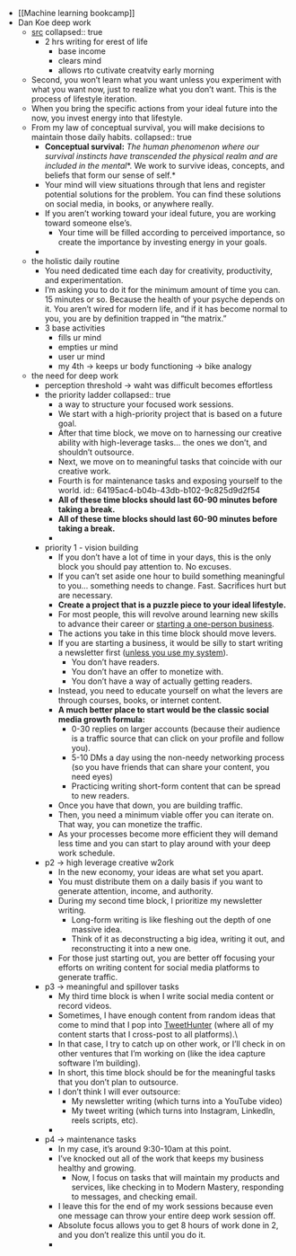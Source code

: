 - [[Machine learning bookcamp]]
- Dan Koe deep work
	- [src](https://thedankoe.com/change-your-life-in-6-months-my-deep-work-routine/?utm_source=pocket_saves)
	  collapsed:: true
		- 2 hrs writing for erest of life
			- base income
			- clears mind
			- allows rto cutivate creatvity early morning
	- Second, you won’t learn what you want unless you experiment with what you want now, just to realize what you don’t want. This is the process of lifestyle iteration.
	- When you bring the specific actions from your ideal future into the now, you invest energy into that lifestyle.
	- From my law of conceptual survival, you will make decisions to maintain those daily habits.
	  collapsed:: true
		- **Conceptual survival:** *The human phenomenon where our survival instincts have transcended the physical realm and* *are included* *in the mental**. We work to survive ideas, concepts, and beliefs that form our sense of self.*
		- Your mind will view situations through that lens and register potential solutions for the problem. You can find these solutions on social media, in books, or anywhere really.
		- If you aren’t working toward your ideal future, you are working toward someone else’s.
			- Your time will be filled according to perceived importance, so create the importance by investing energy in your goals.
		-
	- the holistic daily routine
		- You need dedicated time each day for creativity, productivity, and experimentation.
		- I’m asking you to do it for the minimum amount of time you can. 15 minutes or so. Because the health of your psyche depends on it. You aren’t wired for modern life, and if it has become normal to you, you are by definition trapped in “the matrix.”
		- 3 base activities
			- fills ur mind
			- empties ur mind
			- user ur mind
			- my 4th -> keeps ur body functioning -> bike analogy
	- the need for deep work
		- perception threshold -> waht was difficult becomes effortless
		- the priority ladder
		  collapsed:: true
			- a way to structure your focused work sessions.
			- We start with a high-priority project that is based on a future goal.
			- After that time block, we move on to harnessing our creative ability with high-leverage tasks… the ones we don’t, and shouldn’t outsource.
			- Next, we move on to meaningful tasks that coincide with our creative work.
			- Fourth is for maintenance tasks and exposing yourself to the world.
			  id:: 64195ac4-b04b-43db-b102-9c825d9d2f54
			- **All of these time blocks should last 60-90 minutes before taking a break.**
			- **All of these time blocks should last 60-90 minutes before taking a break.**
			-
		- priority 1 - vision building
			- If you don’t have a lot of time in your days, this is the only block you should pay attention to. No excuses.
			- If you can’t set aside one hour to build something meaningful to you… something needs to change. Fast. Sacrifices hurt but are necessary.
			- **Create a project that is a puzzle piece to your ideal lifestyle.**
			- For most people, this will revolve around learning new skills to advance their career or [starting a one-person business](https://thedankoe.com/the-one-person-business-model-how-to-monetize-yourself/).
			- The actions you take in this time block should move levers.
			- If you are starting a business, it would be silly to start writing a newsletter first ([unless you use my system](https://2hourwriter.com/)).
				- You don’t have readers.
				- You don’t have an offer to monetize with.
				- You don’t have a way of actually getting readers.
			- Instead, you need to educate yourself on what the levers are through courses, books, or internet content.
			- **A much better place to start would be the classic social media growth formula:**
				- 0-30 replies on larger accounts (because their audience is a traffic source that can click on your profile and follow you).
				- 5-10 DMs a day using the non-needy networking process (so you have friends that can share your content, you need eyes)
				- Practicing writing short-form content that can be spread to new readers.
			- Once you have that down, you are building traffic.
			- Then, you need a minimum viable offer you can iterate on. That way, you can monetize the traffic.
			- As your processes become more efficient they will demand less time and you can start to play around with your deep work schedule.
		- p2 -> high leverage creative w2ork
			- In the new economy, your ideas are what set you apart.
			- You must distribute them on a daily basis if you want to generate attention, income, and authority.
			- During my second time block, I prioritize my newsletter writing.
				- Long-form writing is like fleshing out the depth of one massive idea.
				- Think of it as deconstructing a big idea, writing it out, and reconstructing it into a new one.
			- For those just starting out, you are better off focusing your efforts on writing content for social media platforms to generate traffic.
		- p3 -> meaningful and spillover tasks
			- My third time block is when I write social media content or record videos.
			- Sometimes, I have enough content from random ideas that come to mind that I pop into [TweetHunter](https://thedankoe.com/get/tweethunter) (where all of my content starts that I cross-post to all platforms).\
			- In that case, I try to catch up on other work, or I’ll check in on other ventures that I’m working on (like the idea capture software I’m building).
			- In short, this time block should be for the meaningful tasks that you don’t plan to outsource.
			- I don’t think I will ever outsource:
				- My newsletter writing (which turns into a YouTube video)
				- My tweet writing (which turns into Instagram, LinkedIn, reels scripts, etc).
			-
		- p4 -> maintenance tasks
			- In my case, it’s around 9:30-10am at this point.
			- I’ve knocked out all of the work that keeps my business healthy and growing.
				- Now, I focus on tasks that will maintain my products and services, like checking in to Modern Mastery, responding to messages, and checking email.
			- I leave this for the end of my work sessions because even one message can throw your entire deep work session off.
			- Absolute focus allows you to get 8 hours of work done in 2, and you don’t realize this until you do it.
			-